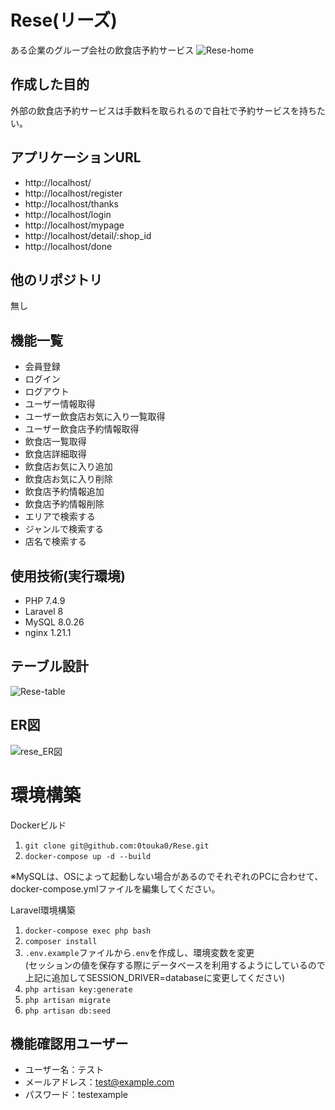 # Rese(リーズ)
ある企業のグループ会社の飲食店予約サービス
![Rese-home](https://github.com/user-attachments/assets/b29d80d7-70b8-436f-ae40-e99aa5f07966)

## 作成した目的
外部の飲食店予約サービスは手数料を取られるので自社で予約サービスを持ちたい。

## アプリケーションURL
- http://localhost/
- http://localhost/register
- http://localhost/thanks
- http://localhost/login
- http://localhost/mypage
- http://localhost/detail/:shop_id
- http://localhost/done

## 他のリポジトリ
無し

## 機能一覧
- 会員登録
- ログイン
- ログアウト
- ユーザー情報取得
- ユーザー飲食店お気に入り一覧取得
- ユーザー飲食店予約情報取得
- 飲食店一覧取得
- 飲食店詳細取得
- 飲食店お気に入り追加
- 飲食店お気に入り削除
- 飲食店予約情報追加
- 飲食店予約情報削除
- エリアで検索する
- ジャンルで検索する
- 店名で検索する

## 使用技術(実行環境)
- PHP 7.4.9
- Laravel 8
- MySQL 8.0.26
- nginx 1.21.1

## テーブル設計
![Rese-table](https://github.com/user-attachments/assets/0494ee62-21f7-4188-803a-8efbebaa3a85)

## ER図
![rese_ER図](https://github.com/user-attachments/assets/e52c9d03-c85c-4e12-a761-5d3cfd559312)

# 環境構築
Dockerビルド

1. `git clone git@github.com:0touka0/Rese.git`
2. `docker-compose up -d --build`

※MySQLは、OSによって起動しない場合があるのでそれぞれのPCに合わせて、docker-compose.ymlファイルを編集してください。

Laravel環境構築

1. `docker-compose exec php bash`
2. `composer install`
3. `.env.example`ファイルから`.env`を作成し、環境変数を変更<br>
(セッションの値を保存する際にデータベースを利用するようにしているので上記に追加してSESSION_DRIVER=databaseに変更してください)
4. `php artisan key:generate`
5. `php artisan migrate`
6. `php artisan db:seed`

## 機能確認用ユーザー
- ユーザー名：テスト
- メールアドレス：test@example.com
- パスワード：testexample